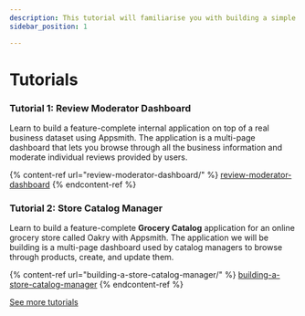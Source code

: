 ```yaml
---
description: This tutorial will familiarise you with building a simple app on Appsmith
sidebar_position: 1

---
```


# Tutorials

### Tutorial 1: Review Moderator Dashboard

Learn to build a feature-complete internal application on top of a real business dataset using Appsmith. The application is a multi-page dashboard that lets you browse through all the business information and moderate individual reviews provided by users.

{% content-ref url="review-moderator-dashboard/" %}
[review-moderator-dashboard](review-moderator-dashboard/)
{% endcontent-ref %}

### Tutorial 2: Store Catalog Manager

Learn to build a feature-complete **Grocery Catalog** application for an online grocery store called Oakry with Appsmith. The application we will be building is a multi-page dashboard used by catalog managers to browse through products, create, and update them.

{% content-ref url="building-a-store-catalog-manager/" %}
[building-a-store-catalog-manager](building-a-store-catalog-manager/)
{% endcontent-ref %}

[See more tutorials](https://www.appsmith.com/blog-categories/tutorial)
